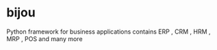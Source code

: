 # bijou
Python framework for business applications contains ERP , CRM , HRM , MRP , POS and many more
